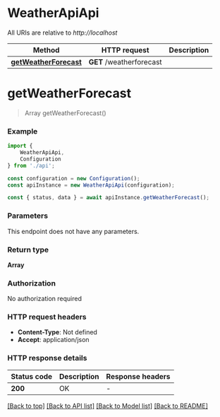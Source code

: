 # WeatherApiApi

All URIs are relative to *http://localhost*

|Method | HTTP request | Description|
|------------- | ------------- | -------------|
|[**getWeatherForecast**](#getweatherforecast) | **GET** /weatherforecast | |

# **getWeatherForecast**
> Array<WeatherForecast> getWeatherForecast()


### Example

```typescript
import {
    WeatherApiApi,
    Configuration
} from './api';

const configuration = new Configuration();
const apiInstance = new WeatherApiApi(configuration);

const { status, data } = await apiInstance.getWeatherForecast();
```

### Parameters
This endpoint does not have any parameters.


### Return type

**Array<WeatherForecast>**

### Authorization

No authorization required

### HTTP request headers

 - **Content-Type**: Not defined
 - **Accept**: application/json


### HTTP response details
| Status code | Description | Response headers |
|-------------|-------------|------------------|
|**200** | OK |  -  |

[[Back to top]](#) [[Back to API list]](../README.md#documentation-for-api-endpoints) [[Back to Model list]](../README.md#documentation-for-models) [[Back to README]](../README.md)

